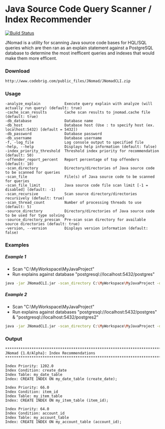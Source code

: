 Java Source Code Query Scanner / Index Recommender
==================================
[![Build Status](https://travis-ci.org/BFergerson/JNomad.svg?branch=master)](https://travis-ci.org/BFergerson/JNomad)

JNomad is a utility for scanning Java source code bases for HQL/SQL queries which are then ran as an explain statement against a PostgreSQL database to determine the most inefficent queries and indexes that would make them more efficent.

### Download
```sh
http://www.codebrig.com/public_files/JNomad/JNomadCLI.zip
```


### Usage
```
-analyze_explain           Execute query explain with analyze (will actually run query) (default: true)
-cache_scan_results        Cache scan results to jnomad.cache file (default: true)
-db_database               Database name
-db_host                   Database host (Use : to specify host (ex. localhost:5432) [default = 5432])
-db_password               Database password
-db_username               Database username
-f, -log_file              Log console output to specified file
-help, --help              Displays help information (default: false)
-index_priority_threshold  Threshold index priority for recommendation (default: 50)
-offender_report_percent   Report percentage of top offenders (default: 10)
-scan_directory            Directory/directories of Java source code to be scanned for queries
-scan_file                 File(s) of Java source code to be scanned for queries
-scan_file_limit           Java source code file scan limit [-1 = disabled] (default: -1)
-scan_recursive            Scan source directory/directories recursively (default: true)
-scan_thread_count         Number of processing threads to use (default: 5)
-source_directory          Directory/directories of Java source code to be used for type solving
-source_directory_prescan  Pre-scan scan directory for available source directories (default: true)
-version, --version        Displays version information (default: false)
```

### Examples

##### Example 1
- Scan "C:\MyWorkspace\MyJavaProject"
- Run explains against database "postgresql://localhost:5432/postgres"
```sh
java -jar JNomadCLI.jar -scan_directory C:\MyWorkspace\MyJavaProject -db_host localhost -db_username postgres -db_password postgres -db_database postgres
```
##### Example 2
- Scan "C:\MyWorkspace\MyJavaProject"
- Run explains against databases "postgresql://localhost:5432/postgres" & "postgresql://localhost:5432/postgres2"
```sh
java -jar JNomadCLI.jar -scan_directory C:\MyWorkspace\MyJavaProject -db_host localhost -db_username postgres -db_password postgres -db_database postgres -db_host localhost -db_username postgres -db_password postgres -db_database postgres2
```

### Output
```
****************************************************************************************************
JNomad {1.0/Alpha}: Index Recommendations
****************************************************************************************************

Index Priority: 1202.0
Index Condition: create_date
Index Table: my_date_table
Index: CREATE INDEX ON my_date_table (create_date);

Index Priority: 66.0
Index Condition: item_id
Index Table: my_item_table
Index: CREATE INDEX ON my_item_table (item_id);

Index Priority: 64.0
Index Condition: account_id
Index Table: my_account_table
Index: CREATE INDEX ON my_account_table (account_id);
```
